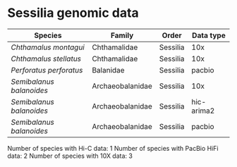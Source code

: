 # Sessilia genomic data

| Species | Family | Order | Data type |
| -- | --- | --- | --- |
| *Chthamalus montagui* | Chthamalidae | Sessilia | 10x |
| *Chthamalus stellatus* | Chthamalidae | Sessilia | 10x |
| *Perforatus perforatus* | Balanidae | Sessilia | pacbio |
| *Semibalanus balanoides* | Archaeobalanidae | Sessilia | 10x |
| *Semibalanus balanoides* | Archaeobalanidae | Sessilia | hic-arima2 |
| *Semibalanus balanoides* | Archaeobalanidae | Sessilia | pacbio |

Number of species with Hi-C data: 1
Number of species with PacBio HiFi data: 2
Number of species with 10X data: 3
